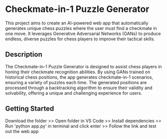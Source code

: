 # Checkmate-in-1 Puzzle Generator
This project aims to create an AI-powered web app that automatically generates unique chess puzzles where the user must find a checkmate in one move.
It leverages Generative Adversarial Networks (GANs) to produce endless, diverse puzzles for chess players to improve their tactical skills.

## Description
The Checkmate-in-1 Puzzle Generator is designed to assist chess players in honing their checkmate recognition abilities.
By using GANs trained on historical chess positions, the app generates checkmate-in-1 scenarios, ensuring a variety of puzzles each time.
The generated positions are processed through a backtracking algorithm to ensure their validity and solvability, offering a unique and challenging experience for users.

## Getting Started
Download the folder >> Open folder in VS Code >> Install dependencies >> Run 'python app.py' in terminal and click enter >> Follow the link and test out the web app
